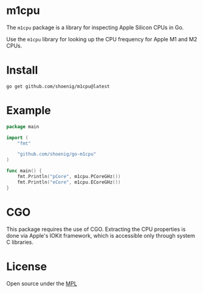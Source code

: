 # m1cpu

The `m1cpu` package is a library for inspecting Apple Silicon CPUs in Go.

Use the `m1cpu` library for looking up the CPU frequency for Apple M1 and M2 CPUs.

# Install

```shell
go get github.com/shoenig/m1cpu@latest
```

# Example

```go
package main

import (
    "fmt"

    "github.com/shoenig/go-m1cpu"
)

func main() {
    fmt.Println("pCore", m1cpu.PCoreGHz())
    fmt.Println("eCore", m1cpu.ECoreGHz())
}
```

# CGO

This package requires the use of CGO. Extracting the CPU properties is done via
Apple's IOKit framework, which is accessible only through system C libraries.

# License

Open source under the [MPL](LICENSE)
